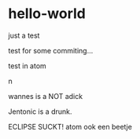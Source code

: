# hello-world
just a test

test for some commiting...

test in atom

n

wannes is a NOT adick

Jentonic is a drunk.

ECLIPSE SUCKT! atom ook een beetje
